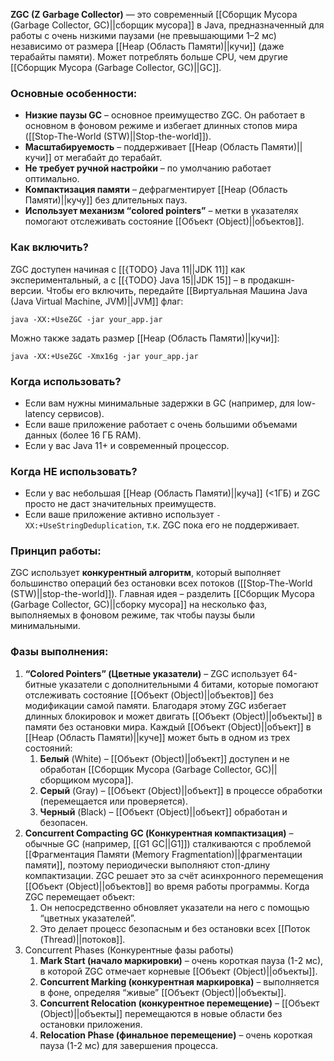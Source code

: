 **ZGC (Z Garbage Collector)** — это современный [[Сборщик Мусора (Garbage Collector, GC)||сборщик мусора]] в Java, предназначенный для работы с очень низкими паузами (не превышающими 1–2 мс) независимо от размера [[Heap (Область Памяти)||кучи]] (даже терабайты памяти). Может потреблять больше CPU, чем другие [[Сборщик Мусора (Garbage Collector, GC)||GC]].

  
### Основные особенности:

- **Низкие паузы GC** – основное преимущество ZGC. Он работает в основном в фоновом режиме и избегает длинных стопов мира ([[Stop-The-World (STW)||Stop-the-world]]).
- **Масштабируемость** – поддерживает [[Heap (Область Памяти)||кучи]] от мегабайт до терабайт.
- **Не требует ручной настройки** – по умолчанию работает оптимально.
- **Компактизация памяти** – дефрагментирует [[Heap (Область Памяти)||кучу]] без длительных пауз.
- **Использует механизм “colored pointers”** – метки в указателях помогают отслеживать состояние [[Объект (Object)||объектов]].

  
### Как включить?

ZGC доступен начиная с [[{TODO} Java 11||JDK 11]] как экспериментальный, а с [[{TODO} Java 15||JDK 15]] – в продакшн-версии. Чтобы его включить, передайте [[Виртуальная Машина Java (Java Virtual Machine, JVM)||JVM]] флаг:

```
java -XX:+UseZGC -jar your_app.jar
```

Можно также задать размер [[Heap (Область Памяти)||кучи]]:

```
java -XX:+UseZGC -Xmx16g -jar your_app.jar
```


### Когда использовать?

- Если вам нужны минимальные задержки в GC (например, для low-latency сервисов).
- Если ваше приложение работает с очень большими объемами данных (более 16 ГБ RAM).
- Если у вас Java 11+ и современный процессор.


### Когда НЕ использовать?

- Если у вас небольшая [[Heap (Область Памяти)||куча]] (<1ГБ) и ZGC просто не даст значительных преимуществ.
- Если ваше приложение активно использует `-XX:+UseStringDeduplication`, т.к. ZGC пока его не поддерживает.


### Принцип работы:
  

ZGC использует **конкурентный алгоритм**, который выполняет большинство операций без остановки всех потоков ([[Stop-The-World (STW)||stop-the-world]]). Главная идея – разделить [[Сборщик Мусора (Garbage Collector, GC)||сборку мусора]] на несколько фаз, выполняемых в фоновом режиме, так чтобы паузы были минимальными.


### Фазы выполнения:

1. **“Colored Pointers” (Цветные указатели)** – ZGC использует 64-битные указатели с дополнительными 4 битами, которые помогают отслеживать состояние [[Объект (Object)||объектов]] без модификации самой памяти. Благодаря этому ZGC избегает длинных блокировок и может двигать [[Объект (Object)||объекты]] в памяти без остановки мира. Каждый [[Объект (Object)||объект]] в [[Heap (Область Памяти)||куче]] может быть в одном из трех состояний:
	1. **Белый** (White) – [[Объект (Object)||объект]] доступен и не обработан [[Сборщик Мусора (Garbage Collector, GC)||сборщиком мусора]].
	2. **Серый** (Gray) – [[Объект (Object)||объект]] в процессе обработки (перемещается или проверяется).
	3. **Черный** (Black) – [[Объект (Object)||объект]] обработан и безопасен.
2. **Concurrent Compacting GC (Конкурентная компактизация)** – обычные GC (например, [[G1 GC||G1]]) сталкиваются с проблемой [[Фрагментация Памяти (Memory Fragmentation)||фрагментации памяти]], поэтому периодически выполняют стоп-длину компактизации. ZGC решает это за счёт асинхронного перемещения [[Объект (Object)||объектов]] во время работы программы. Когда ZGC перемещает объект:
	1. Он непосредственно обновляет указатели на него с помощью “цветных указателей”.
	2. Это делает процесс безопасным и без остановки всех [[Поток (Thread)||потоков]].
3. Concurrent Phases (Конкурентные фазы работы)
	1. **Mark Start (начало маркировки)** – очень короткая пауза (1-2 мс), в которой ZGC отмечает корневые [[Объект (Object)||объекты]].
	2. **Concurrent Marking (конкурентная маркировка)** – выполняется в фоне, определяя “живые” [[Объект (Object)||объекты]].
	3. **Concurrent Relocation (конкурентное перемещение)** – [[Объект (Object)||объекты]] перемещаются в новые области без остановки приложения.
	4. **Relocation Phase (финальное перемещение)** – очень короткая пауза (1-2 мс) для завершения процесса.